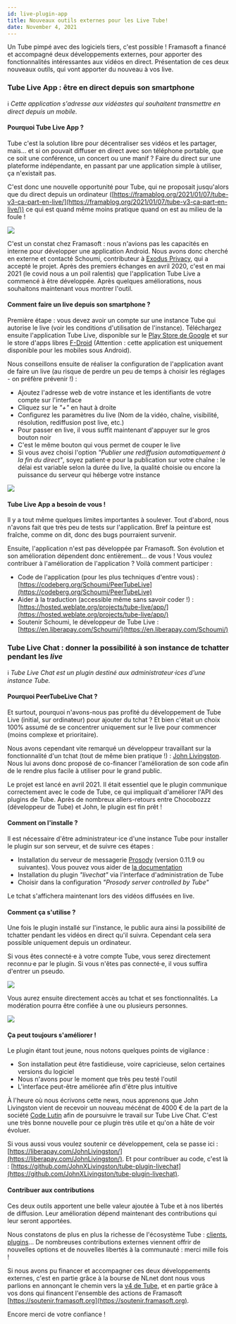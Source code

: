 ```yaml
---
id: live-plugin-app
title: Nouveaux outils externes pour les Live Tube!
date: November 4, 2021
---
```


Un Tube pimpé avec des logiciels tiers, c'est possible ! Framasoft a financé et accompagné deux développements externes, pour apporter des fonctionnalités intéressantes aux vidéos en direct. Présentation de ces deux nouveaux outils, qui vont apporter du nouveau à vos live.

### Tube Live App : être en direct depuis son smartphone

ℹ️ *Cette application s'adresse aux vidéastes qui souhaitent transmettre en direct depuis un mobile.*

#### Pourquoi Tube Live App ?

Tube c'est la solution libre pour décentraliser ses vidéos et les partager, mais... et si on pouvait diffuser en direct avec son téléphone portable, que ce soit une conférence, un concert ou une manif ? Faire du direct sur une plateforme indépendante, en passant par une application simple à utiliser, ça n'existait pas.

C'est donc une nouvelle opportunité pour Tube, qui ne proposait jusqu'alors que du direct depuis un ordinateur ([https://framablog.org/2021/01/07/tube-v3-ca-part-en-live/](https://framablog.org/2021/01/07/tube-v3-ca-part-en-live/)) ce qui est quand même moins pratique quand on est au milieu de la foule !

![](/img/news/live-plugin-app/fr/meme-sans-tube-live-app.jpg)

C'est un constat chez Framasoft : nous n'avions pas les capacités en interne pour développer une application Android. Nous avons donc cherché en externe et contacté Schoumi, contributeur à [Exodus Privacy](https://exodus-privacy.eu.org/fr/), qui a accepté le projet. Après des premiers échanges en avril 2020, c'est en mai 2021 (le covid nous a un poil ralentis) que l'application Tube Live a commencé à être développée. Après quelques améliorations, nous souhaitons maintenant vous montrer l'outil.


#### Comment faire un live depuis son smartphone ?

Première étape : vous devez avoir un compte sur une instance Tube qui autorise le live (voir les conditions d'utilisation de l'instance). Téléchargez ensuite l'application Tube Live, disponible sur le [Play Store de Google](https://play.google.com/store/apps/details?id=fr.mobdev.peertubelive) et sur le store d'apps libres [F-Droid](https://f-droid.org/fr/packages/fr.mobdev.peertubelive/) (Attention : cette application est uniquement disponible pour les mobiles sous Android).

Nous conseillons ensuite de réaliser la configuration de l'application avant de faire un live (au risque de perdre un peu de temps à choisir les réglages - on préfère prévenir !) :

  * Ajoutez l'adresse web de votre instance et les identifiants de votre compte sur l'interface
  * Cliquez sur le *"+"* en haut à droite
  * Configurez les paramètres du live (Nom de la vidéo, chaîne, visibilité, résolution, rediffusion post live, etc.)
  * Pour passer en live, il vous suffit maintenant d'appuyer sur le gros bouton noir
  * C'est le même bouton qui vous permet de couper le live
  * Si vous avez choisi l'option *"Publier une rediffusion automatiquement à la fin du direct"*, soyez patient⋅e pour la publication sur votre chaîne : le délai est variable selon la durée du live, la qualité choisie ou encore la puissance du serveur qui héberge votre instance

![](/img/news/live-plugin-app/fr/Capture-ecran-PT-Live-App@2x.jpg)


#### Tube Live App a besoin de vous !

Il y a tout même quelques limites importantes à soulever. Tout d'abord, nous n'avons fait que très peu de tests sur l'application. Bref la peinture est fraîche, comme on dit, donc des bugs pourraient survenir.

Ensuite, l'application n'est pas développée par Framasoft. Son évolution et son amélioration dépendent donc entièrement... de vous ! Vous voulez contribuer à l'amélioration de l'application ? Voilà comment participer :

   * Code de l'application (pour les plus techniques d'entre vous) : [https://codeberg.org/Schoumi/PeerTubeLive](https://codeberg.org/Schoumi/PeerTubeLive)
   * Aider à la traduction (accessible même sans savoir coder !) : [https://hosted.weblate.org/projects/tube-live/app/](https://hosted.weblate.org/projects/tube-live/app/)
   * Soutenir Schoumi, le développeur de Tube Live : [https://en.liberapay.com/Schoumi/](https://en.liberapay.com/Schoumi/)


### Tube Live Chat : donner la possibilité à son instance de tchatter pendant les *live*

ℹ️ *Tube Live Chat est un plugin destiné aux administrateur⋅ices d'une instance Tube.*

#### Pourquoi PeerTubeLive Chat ?

Et surtout, pourquoi n'avons-nous pas profité du développement de Tube Live (initial, sur ordinateur) pour ajouter du tchat ? Et bien c'était un choix 100% assumé de se concentrer uniquement sur le live pour commencer (moins complexe et prioritaire).

Nous avons cependant vite remarqué un développeur travaillant sur la fonctionnalité d'un tchat (tout de même bien pratique !) : [John Livingston](http://john-livingston.fr/). Nous lui avons donc proposé de co-financer l'amélioration de son code afin de le rendre plus facile à utiliser pour le grand public.

Le projet est lancé en avril 2021. Il était essentiel que le plugin communique correctement avec le code de Tube, ce qui impliquait d'améliorer l'API des plugins de Tube. Après de nombreux allers-retours entre Chocobozzz (développeur de Tube) et John, le plugin est fin prêt !

#### Comment on l'installe ?

Il est nécessaire d'être administrateur⋅ice d'une instance Tube pour installer le plugin sur son serveur, et de suivre ces étapes :

   * Installation du serveur de messagerie [Prosody](https://prosody.im/) (version 0.11.9  ou suivantes). Vous pouvez vous aider de [la documentation](https://github.com/JohnXLivingston/tube-plugin-livechat/blob/main/documentation/prosody.md)
   * Installation du plugin *"livechat"* via l'interface d'administration de Tube
   * Choisir dans la configuration *"Prosody server controlled by Tube"*

Le tchat s'affichera maintenant lors des vidéos diffusées en live.

#### Comment ça s'utilise ?

Une fois le plugin installé sur l'instance, le public aura ainsi la possibilité de tchatter pendant les vidéos en direct qu'il suivra. Cependant cela sera possible uniquement depuis un ordinateur.

Si vous êtes connecté·e à votre compte Tube, vous serez directement reconnu·e par le plugin. Si vous n'êtes pas connecté·e, il vous suffira d'entrer un pseudo.

![](/img/news/live-plugin-app/fr/PT-Live-Chat-Interface@2x.jpg)

Vous aurez ensuite directement accès au tchat et ses fonctionnalités. La modération pourra être confiée à une ou plusieurs personnes.

![](/img/news/live-plugin-app/fr/Zoom-Fonctionnalites@2x.jpg)

#### Ça peut toujours s'améliorer !

Le plugin étant tout jeune, nous notons quelques points de vigilance :

   * Son installation peut être fastidieuse, voire capricieuse, selon certaines versions du logiciel
   * Nous n'avons pour le moment que très peu testé l'outil
   * L'interface peut-être améliorée afin d'être plus intuitive

À l'heure où nous écrivons cette news, nous apprenons que John Livingston  vient de recevoir un nouveau mécénat de 4000 € de la part de la société [Code Lutin](https://www.codelutin.com/) afin de poursuivre le travail sur Tube Live Chat. C'est une très bonne nouvelle pour ce plugin très utile et qu'on a hâte de voir évoluer.

Si vous aussi vous voulez soutenir ce développement, cela se passe ici : [https://liberapay.com/JohnLivingston/](https://liberapay.com/JohnLivingston/). Et pour contribuer au code, c'est là : [https://github.com/JohnXLivingston/tube-plugin-livechat](https://github.com/JohnXLivingston/tube-plugin-livechat).

#### Contribuer aux contributions

Ces deux outils apportent une belle valeur ajoutée à Tube et à nos libertés de diffusion. Leur amélioration dépend maintenant des contributions qui leur seront apportées.

Nous constatons de plus en plus la richesse  de l'écosystème Tube : [clients](https://tube.docs.dingshunyu.top/use-third-party-application), [plugins](https://joinpeertube.org/plugins-selection)... De nombreuses contributions externes viennent offrir de nouvelles options et de nouvelles libertés à la communauté : merci mille fois !

Si nous avons pu financer et accompagner ces deux développements externes, c'est en partie grâce à la bourse de NLnet dont nous vous parlions en annonçant le chemin vers la [v4 de Tube](https://joinpeertube.org/news#roadmap-v4), et en partie grâce à vos dons qui financent l'ensemble des actions de Framasoft [https://soutenir.framasoft.org](https://soutenir.framasoft.org).

Encore merci de votre confiance !
